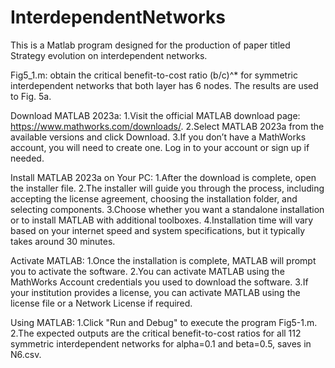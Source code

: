 # InterdependentNetworks
This is a Matlab program designed for the production of paper titled Strategy evolution on interdependent networks.


Fig5_1.m:   obtain the critical benefit-to-cost ratio (b/c)^* for symmetric interdependent networks that both layer has 6 nodes. The results are used to Fig. 5a.


Download MATLAB 2023a:
1.Visit the official MATLAB download page: https://www.mathworks.com/downloads/.
2.Select MATLAB 2023a from the available versions and click Download.
3.If you don’t have a MathWorks account, you will need to create one. Log in to your account or sign up if needed.

Install MATLAB 2023a on Your PC:
1.After the download is complete, open the installer file.
2.The installer will guide you through the process, including accepting the license agreement, choosing the installation folder, and selecting components.
3.Choose whether you want a standalone installation or to install MATLAB with additional toolboxes.
4.Installation time will vary based on your internet speed and system specifications, but it typically takes around 30 minutes.

Activate MATLAB:
1.Once the installation is complete, MATLAB will prompt you to activate the software.
2.You can activate MATLAB using the MathWorks Account credentials you used to download the software.
3.If your institution provides a license, you can activate MATLAB using the license file or a Network License if required.

Using MATLAB:
1.Click "Run and Debug" to execute the program Fig5-1.m.
2.The expected outputs are the critical benefit-to-cost ratios for all 112 symmetric interdependent networks for alpha=0.1 and beta=0.5, saves in N6.csv.
